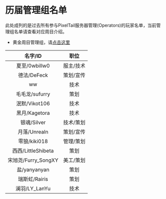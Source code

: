 # 历届管理组名单

此处成列的是过去所有参与PixelTail服务器管理(Operators)的玩家名单，当前管理组名单请查看对应周目介绍。

- 黄金周目管理组，请[点击这里](/gold/intro/#黄金周目的管理组成员)

|名字/ID|职位|
| :----------------: | :----------------: |
|夏至/0wbillw0|服主/技术|
|德法/DeFeck|策划/宣传|
|ww|技术|
|毛毛龙/sufurry|策划|
|泯默/Vikot106|技术|
|黑月/Kagetora|技术|
|银魂/Silver|技术/策划|
|月落/Unrealn|策划/宣传|
|零狼/kiki018|管理/策划|
|西西/LittleShibeta|策划|
|宋旭尧/Furry_SongXY|美工/策划|
|盐/yanyanyan|策划|
|瑞斯虹/Rairis|策划|
|澜羽/LY_LanYu|技术|
